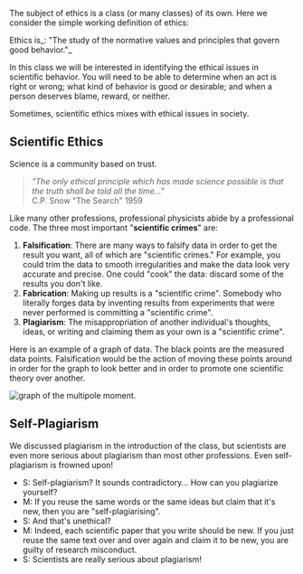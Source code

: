 The subject of ethics is a class (or many classes) of its own. Here we consider the simple working definition of ethics:

Ethics is_: "The study of the normative values and principles that govern good behavior."_

In this class we will be interested in identifying the ethical issues in scientific behavior. You will need to be able to determine when an act is right or wrong; what kind of behavior is good or desirable; and when a person deserves blame, reward, or neither.

Sometimes, scientific ethics mixes with ethical issues in society.

Scientific Ethics
-----------------

Science is a community based on trust.

> _"The only ethical principle which has made science possible is that the truth shall be told all the time..."_  
>  C.P. Snow "The Search" 1959

Like many other professions, professional physicists abide by a professional code. The three most important "**scientific crimes**" are:

1. **Falsification**: There are many ways to falsify data in order to get the result you want, all of which are "scientific crimes." For example, you could trim the data to smooth irregularities and make the data look very accurate and precise. One could "cook" the data: discard some of the results you don't like.
2. **Fabrication**: Making up results is a "scientific crime". Somebody who literally forges data by inventing results from experiments that were never performed is committing a "scientific crime".
3. **Plagiarism**: The misappropriation of another individual's thoughts, ideas, or writing and claiming them as your own is a "scientific crime".

Here is an example of a graph of data. The black points are the measured data points. Falsification would be the action of moving these points around in order for the graph to look better and in order to promote one scientific theory over another.

![graph of the multipole moment. ](https://online.science.psu.edu/sites/default/files/phys010/W6ethics/500px-PowerSpectrumExt.svg_.png)

Self-Plagiarism
---------------

We discussed plagiarism in the introduction of the class, but scientists are even more serious about plagiarism than most other professions. Even self-plagiarism is frowned upon!

- S: Self-plagiarism? It sounds contradictory... How can you plagiarize yourself?
- M: If you reuse the same words or the same ideas but claim that it's new, then you are "self-plagiarising".
- S: And that's unethical?
- M: Indeed, each scientific paper that you write should be new. If you just reuse the same text over and over again and claim it to be new, you are guilty of research misconduct.
- S: Scientists are really serious about plagiarism!